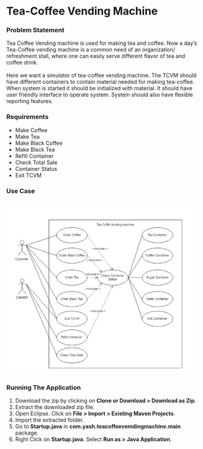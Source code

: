 # Tea-Coffee Vending Machine

### Problem Statement
  Tea Coffee Vending machine is used for making tea and coffee. Now a day’s Tea-Coffee
vending machine is a common need of an organization/ refreshment stall, where one can
easily serve different flavor of tea and coffee drink.
<br />
<br />
Here we want a simulator of tea-coffee vending machine. The TCVM should have different
containers to contain material needed for making tea-coffee. When system is started it should
be initialized with material. It should have user friendly interface to operate system. System
should also have flexible reporting features.

### Requirements
* Make Coffee
* Make Tea
* Make Black Coffee
* Make Black Tea
* Refill Container
* Check Total Sale
* Container Status
* Exit TCVM

### Use Case
![tcvm use case](https://github.com/Minerva-Shrivastava/TCVM/blob/master/UseCase%20Diagram/Use%20Case%204.jpg)

### Running The Application
1. Download the zip by clicking on **Clone or Download > Download as Zip**.
2. Extract the downloaded zip file.
3. Open Eclipse. Click on **File > Import > Existing Maven Projects**.
4. Import the extracted folder.
5. Go to **Startup.java** in **com.yash.teacoffeevemdingmachine.main** package.
6. Right Click on **Startup.java**. Select **Run as > Java Application**.
